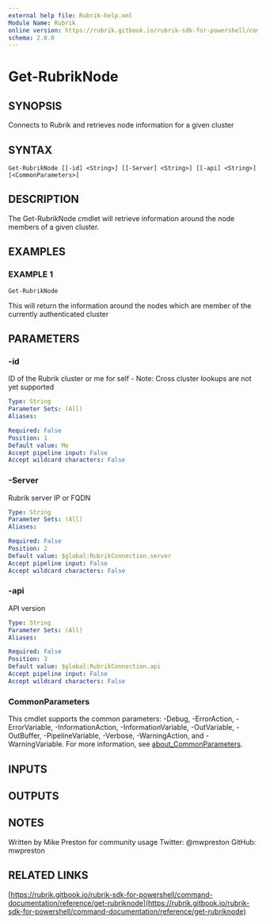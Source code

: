 ```yaml
---
external help file: Rubrik-help.xml
Module Name: Rubrik
online version: https://rubrik.gitbook.io/rubrik-sdk-for-powershell/command-documentation/reference/get-rubriknode
schema: 2.0.0
---
```


# Get-RubrikNode

## SYNOPSIS
Connects to Rubrik and retrieves node information for a given cluster

## SYNTAX

```
Get-RubrikNode [[-id] <String>] [[-Server] <String>] [[-api] <String>] [<CommonParameters>]
```

## DESCRIPTION
The Get-RubrikNode cmdlet will retrieve information around the node members of a given cluster.

## EXAMPLES

### EXAMPLE 1
```
Get-RubrikNode
```

This will return the information around the nodes which are member of the currently authenticated cluster

## PARAMETERS

### -id
ID of the Rubrik cluster or me for self - Note: Cross cluster lookups are not yet supported

```yaml
Type: String
Parameter Sets: (All)
Aliases:

Required: False
Position: 1
Default value: Me
Accept pipeline input: False
Accept wildcard characters: False
```

### -Server
Rubrik server IP or FQDN

```yaml
Type: String
Parameter Sets: (All)
Aliases:

Required: False
Position: 2
Default value: $global:RubrikConnection.server
Accept pipeline input: False
Accept wildcard characters: False
```

### -api
API version

```yaml
Type: String
Parameter Sets: (All)
Aliases:

Required: False
Position: 3
Default value: $global:RubrikConnection.api
Accept pipeline input: False
Accept wildcard characters: False
```

### CommonParameters
This cmdlet supports the common parameters: -Debug, -ErrorAction, -ErrorVariable, -InformationAction, -InformationVariable, -OutVariable, -OutBuffer, -PipelineVariable, -Verbose, -WarningAction, and -WarningVariable. For more information, see [about_CommonParameters](http://go.microsoft.com/fwlink/?LinkID=113216).

## INPUTS

## OUTPUTS

## NOTES
Written by Mike Preston for community usage
Twitter: @mwpreston
GitHub: mwpreston

## RELATED LINKS

[https://rubrik.gitbook.io/rubrik-sdk-for-powershell/command-documentation/reference/get-rubriknode](https://rubrik.gitbook.io/rubrik-sdk-for-powershell/command-documentation/reference/get-rubriknode)

